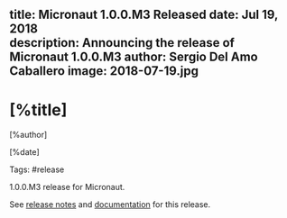 title: Micronaut 1.0.0.M3 Released
date: Jul 19, 2018  
description: Announcing the release of Micronaut 1.0.0.M3
author: Sergio Del Amo Caballero
image: 2018-07-19.jpg
---

# [%title]

[%author]

[%date] 

Tags: #release

1.0.0.M3 release for Micronaut.

See [release notes](https://github.com/micronaut-projects/micronaut-core/releases/tag/v1.0.0.M3) and [documentation](http://docs.micronaut.io/1.0.0.M3/guide/index.html) for this release.
